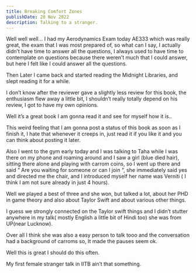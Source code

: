 ```yaml
---
title: Breaking Comfort Zones
publishDate: 20 Nov 2022
description: Talking to a stranger.
---
```

Well well well… I had my Aerodynamics Exam today AE333 which was really great, the exam that I was most prepared of, so what can I say, I actually didn’t have time to answer all the questions, I always used to have time to contemplate on questions because there weren’t much that I could answer, but here I felt like I could answer all the questions.

Then Later I came back and started reading the Midnight Libraries, and slept reading it for a while.

I don’t know after the reviewer gave a slightly less review for this book, the enthusiasm flew away a little bit, I shouldn’t really totally depend on his review, I got to have my own opinions.

Well it’s a great book I am gonna read it and see for myself how it is..

This weird feeling that I am gonna post a status of this book as soon as I finish it, I hate that whenever it creeps in, just read it if you like it and you can think about posting it later.

Also I went to the gym early today and I was talking to Taha while I was there on my phone and roaming around and I saw a girl (blue died hair), sitting there alone and playing with carrom coins, so I went up there and said “ Are you waiting for someone or can I join “, she immediately said yes and directed me the chair, and I introduced myself her name was Verniti ( I think I am not sure already in just 4 hours).

Well we played a best of three and she won, but talked a lot, about her PHD in game theory and also about Taylor Swift and about various other things.

I guess we strongly connected on the Taylor swift things and I didn’t stutter anywhere in my talk( mostly English a little bit of Hindi too) she was from UP(near Lucknow).

Over all I think she was also a easy person to talk tooo and the conversation had a background of carroms so, It made the pauses seem ok.

Well this is great I should do this often.

My first female stranger talk in IITB ain’t that something.